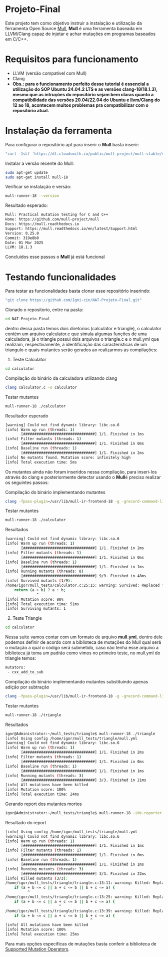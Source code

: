 # Projeto-Final
Este projeto tem como objetivo instruir a instalação e utilização da ferramenta Open Source [Mull](https://github.com/mull-project/mull?tab=readme-ov-file), **Mull** é uma ferramenta baseada em LLVM/Clang capaz de injetar e achar mutações em programas baseados em C/C++.

# Requisitos para funcionamento
- LLVM (versão compatível com Mull)
- Clang
- **Obs.: para o funcionamento perfeito desse tutorial é essencial a utilização do SOP Ubuntu 24.04.2 LTS e as versões clang-18(18.1.3), mesmo que as intruções do repositório sejam bem claras quanto a compatibilidade das versões 20.04/22.04 do Ubuntu e llvm/Clang do 12 ao 18, acontecem muitos problemas pra compatibilizar com o repositório atual.**

# Instalação da ferramenta
Para configurar o repositório apt para inserir o **Mull** basta inserir:

```bash
"curl -1sLf 'https://dl.cloudsmith.io/public/mull-project/mull-stable/setup.deb.sh' | sudo -E bash"
```

Instalar a versão recente do Mull:

```bash
sudo apt-get update
sudo apt-get install mull-18
```

Verificar se instalação e versão:

```bash
mull-runner-18 --version
```
Resultado esperado: 
```bash
Mull: Practical mutation testing for C and C++
Home: https://github.com/mull-project/mull
Docs: https://mull.readthedocs.io
Support: https://mull.readthedocs.io/en/latest/Support.html
Version: 0.25.0
Commit: 319e8b0
Date: 01 Mar 2025
LLVM: 18.1.3
```
Concluidos esse passos o **Mull** já está funcional

# Testando funcionalidades
Para testar as funcionalidades basta clonar esse repositório inserindo:

```bash
"git clone https://github.com/Igni-cin/NAT-Projeto-Final.git"
```
Clonado o repositorio, entre na pasta:
```bash
cd NAT-Projeto-Final
```
dentro dessa pasta temos dois diretorios (calculator e triangle), o calculator contém um arquivo calculator.c que simula algumas funções de uma calculadora, já o triangle possui dois arquivos o triangle.c e o mull.yml que realizam, respectivamente, a identificação das caracteristicas de um triangulo e quais mutantes serão gerados ao realizarmos as compilações:

1. Teste Calculator
```bash
cd calculator
```
Compilação do binário da calculadora utilizando clang
```bash
clang calculator.c -o calculator
```
Testar mutantes
```bash
mull-runner-18 ./calculator
```
Resultador esperado
```bash
[warning] Could not find dynamic library: libc.so.6
[info] Warm up run (threads: 1)
       [################################] 1/1. Finished in 1ms
[info] Filter mutants (threads: 1)
       [################################] 1/1. Finished in 0ms
[info] Baseline run (threads: 1)
       [################################] 1/1. Finished in 2ms
[info] No mutants found. Mutation score: infinitely high
[info] Total execution time: 5ms
```
Os mutantes ainda não foram inseridos nessa compilação, para inseri-los através do clang e posteriormente detectar usando o **Mull**é preciso realizar os seguintes passos:

Compilação do binário implementando mutantes
```bash
clang -fpass-plugin=/usr/lib/mull-ir-frontend-18 -g -grecord-command-line calculator.c -o calculator
```
Testar mutantes
```bash
mull-runner-18 ./calculator
```
Resultados
```bash
[warning] Could not find dynamic library: libc.so.6
[info] Warm up run (threads: 1)
       [################################] 1/1. Finished in 2ms
[info] Filter mutants (threads: 1)
       [################################] 1/1. Finished in 0ms
[info] Baseline run (threads: 1)
       [################################] 1/1. Finished in 1ms
[info] Running mutants (threads: 8)
       [################################] 9/9. Finished in 48ms
[info] Survived mutants (1/9):
/home/igor/mull_tests/calculator.c:25:15: warning: Survived: Replaced > with >= [cxx_gt_to_ge]
    return (a > b) ? a : b;
              ^
[info] Mutation score: 88%
[info] Total execution time: 51ms
[info] Surviving mutants: 1
```

2. Teste Triangle
```bash
cd calculator
````
Nessa suite vamos contar com um formato de arquivo **mull.yml**, dentro dele podemos definir de acordo com a biblioteca de mutações do Mull qual será o mutação a qual o código será submetido, caso não tenha esse arquivo a biblioteca já toma um padrão como vimos no primeiro teste, no mull.yml do triangle temos:
```bash
mutators:
 - cxx_add_to_sub
```
Compilação do binário implementando mutantes substituindo apenas adição por subtração
```bash
clang -fpass-plugin=/usr/lib/mull-ir-frontend-18 -g -grecord-command-line triangle.c -o triangle
```
Testar mutantes
```bash
mull-runner-18 ./triangle
```
Resultados
```bash
igor@Administrator:~/mull_tests/triangle$ mull-runner-18 ./triangle
[info] Using config /home/igor/mull_tests/triangle/mull.yml
[warning] Could not find dynamic library: libc.so.6
[info] Warm up run (threads: 1)
       [################################] 1/1. Finished in 2ms
[info] Filter mutants (threads: 1)
       [################################] 1/1. Finished in 0ms
[info] Baseline run (threads: 1)
       [################################] 1/1. Finished in 1ms
[info] Running mutants (threads: 3)
       [################################] 3/3. Finished in 21ms
[info] All mutations have been killed
[info] Mutation score: 100%
[info] Total execution time: 24ms
```
Gerando report dos mutantes mortos
```bash
igor@Administrator:~/mull_tests/triangle$ mull-runner-18 -ide-reporter-show-killed triangle
```
Resultado do report
```bash
[info] Using config /home/igor/mull_tests/triangle/mull.yml
[warning] Could not find dynamic library: libc.so.6
[info] Warm up run (threads: 1)
       [################################] 1/1. Finished in 1ms
[info] Filter mutants (threads: 1)
       [################################] 1/1. Finished in 0ms
[info] Baseline run (threads: 1)
       [################################] 1/1. Finished in 1ms
[info] Running mutants (threads: 3)
       [################################] 3/3. Finished in 22ms
[info] Killed mutants (3/3):
/home/igor/mull_tests/triangle/triangle.c:13:11: warning: Killed: Replaced + with - [cxx_add_to_sub]
    if (a + b <= c || a + c <= b || b + c <= a) {
          ^
/home/igor/mull_tests/triangle/triangle.c:13:25: warning: Killed: Replaced + with - [cxx_add_to_sub]
    if (a + b <= c || a + c <= b || b + c <= a) {
                        ^
/home/igor/mull_tests/triangle/triangle.c:13:39: warning: Killed: Replaced + with - [cxx_add_to_sub]
    if (a + b <= c || a + c <= b || b + c <= a) {
                                      ^
[info] All mutations have been killed
[info] Mutation score: 100%
[info] Total execution time: 25ms
```
Para mais opções especificas de mutações basta conferir a biblioteca de [Supported Mutation Operators](https://mull.readthedocs.io/en/0.24.0/SupportedMutations.html).
